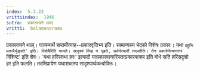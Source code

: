 ```yaml
---
index:  5.3.23
vrittiindex:  1946
sutra:  प्रकारवचने थाल्
vritti:  balamanorama 
---
```


प्रकारवचने थाल्। पञ्चम्यर्थे सप्तमीत्याह--प्रकारवृत्तिभ्य इति। सामान्यस्य भेदको विशेषः प्रकारः। यथा `बहुभिः प्रकारैर्भुङ्क्ते' इति। विशेषैरिति गम्यते। सादृश्यं त्विह न गृह्रते, सर्वथेत्यादौ तदप्रतीतेः। तेन प्रकारेणेत्यनन्तरं `विशिष्ट' इति शेषः। `यथा हरिस्तथा हरः' इत्यादौ यत्प्रकारवान्हरिस्तत्प्रकारवान्हर इति बोधे सति हरिसदृशो हर इति फलति। तदभिप्रायेण यथाशब्दस्य सादृश्यार्थकत्वोक्तिः।

